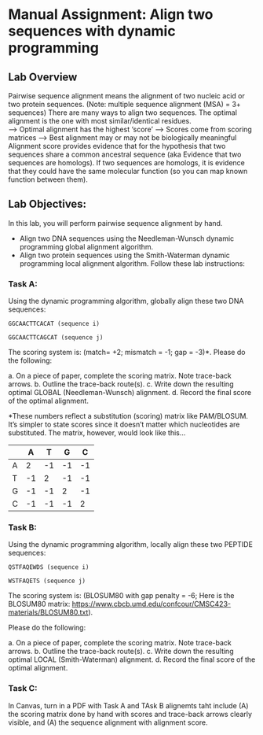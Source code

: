 # Manual Assignment: Align two sequences with dynamic programming
##  Lab Overview
Pairwise sequence alignment means the alignment of two nucleic acid or two protein sequences. 
(Note: multiple sequence alignment (MSA) = 3+ sequences)
There are many ways to align two sequences. The optimal alignment is the one with most similar/identical residues. 	
	--> Optimal alignment has the highest ‘score’
	--> Scores come from scoring matrices
	--> Best alignment may or may not be biologically meaningful
Alignment score provides evidence that for the hypothesis that two sequences share a common ancestral sequence (aka Evidence that two sequences are homologs).
If two sequences are homologs, it is evidence that they could have the same molecular function (so you can map known function between them).

##  Lab Objectives:
In this lab, you will perform pairwise sequence alignment by hand.
* Align two DNA sequences using the Needleman-Wunsch dynamic programming global alignment algorithm.
* Align two protein sequences using the Smith-Waterman dynamic programming local alignment algorithm.
Follow these lab instructions:

###  Task A: 
Using the dynamic programming algorithm, globally align these two DNA sequences:

```
GGCAACTTCACAT (sequence i) 

GGCAACTTCAGCAT (sequence j) 
```

The scoring system is: (match= +2; mismatch = -1; gap = -3)*. Please do the following: 

a.	On a piece of paper, complete the scoring matrix. Note trace-back arrows.
b.	Outline the trace-back route(s).
c.	Write down the resulting optimal GLOBAL (Needleman-Wunsch) alignment. 
d.	Record the final score of the optimal alignment.


*These numbers reflect a substitution (scoring) matrix like PAM/BLOSUM.  It’s simpler to state scores since it doesn’t matter which nucleotides are substituted.  The matrix, however, would look like this…


|   | A  | T  | G  | C  |
|---|----|----|----|----|
| A | 2  | -1 | -1 | -1 |
| T | -1 | 2  | -1 | -1 |
| G | -1 | -1 | 2  | -1 |
| C | -1 | -1 | -1 | 2  |


###  Task B: 
Using the dynamic programming algorithm, locally align these two PEPTIDE sequences:
 ```
QSTFAQEWDS (sequence i)

WSTFAQETS (sequence j)
```
The scoring system is: (BLOSUM80 with gap penalty = -6; Here is the BLOSUM80 matrix: https://www.cbcb.umd.edu/confcour/CMSC423-materials/BLOSUM80.txt). 

Please do the following: 

a.	On a piece of paper, complete the scoring matrix. Note trace-back arrows.
b.	Outline the trace-back route(s).
c.	Write down the resulting optimal LOCAL (Smith-Waterman) alignment. 
d.	Record the final score of the optimal alignment.

###  Task C: 
In Canvas, turn in a PDF with Task A and TAsk B alignemts taht include (A) the scoring matrix done by hand with scores and trace-back arrows clearly visible, and (A) the sequence alignment with alignment score.
